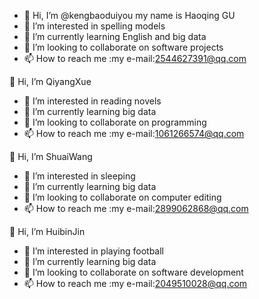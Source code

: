 - 👋 Hi, I’m @kengbaoduiyou my name is Haoqing GU
- 👀 I’m interested in spelling models
- 🌱 I’m currently learning English and big data
- 💞️ I’m looking to collaborate on software projects
- 📫 How to reach me :my e-mail:2544627391@qq.com

<!---
kengbaoduiyou/kengbaoduiyou is a ✨ special ✨ repository because its `README.md` (this file) appears on your GitHub profile.
You can click the Preview link to take a look at your changes.
--->
 👋 Hi, I’m QiyangXue
- 👀 I’m interested in reading novels
- 🌱 I’m currently learning big data
- 💞️ I’m looking to collaborate on programming
- 📫 How to reach me :my e-mail:1061266574@qq.com


 👋 Hi, I’m ShuaiWang
- 👀 I’m interested in sleeping
- 🌱 I’m currently learning big data
- 💞️ I’m looking to collaborate on computer editing
- 📫 How to reach me :my e-mail:2899062868@qq.com

 👋 Hi, I’m HuibinJin
- 👀 I’m interested in playing football
- 🌱 I’m currently learning big data
- 💞️ I’m looking to collaborate on software development
- 📫 How to reach me :my e-mail:2049510028@qq.com
